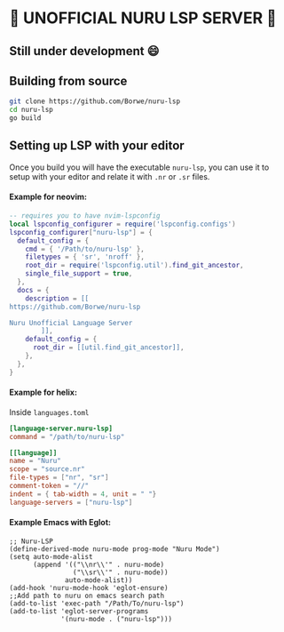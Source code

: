# :construction: UNOFFICIAL NURU LSP SERVER :construction:

## Still under development :smile:



## Building from source

```sh
git clone https://github.com/Borwe/nuru-lsp
cd nuru-lsp
go build
```

## Setting up LSP with your editor

Once you build you will have the executable `nuru-lsp`, you can use it to setup with your editor and relate it with `.nr` or `.sr` files.

#### Example for neovim:

```lua
-- requires you to have nvim-lspconfig
local lspconfig_configurer = require('lspconfig.configs')
lspconfig_configurer["nuru-lsp"] = {
  default_config = {
    cmd = { '/Path/to/nuru-lsp' },
    filetypes = { 'sr', 'nroff' },
    root_dir = require('lspconfig.util').find_git_ancestor,
    single_file_support = true,
  },
  docs = {
    description = [[
https://github.com/Borwe/nuru-lsp

Nuru Unofficial Language Server
        ]],
    default_config = {
      root_dir = [[util.find_git_ancestor]],
    },
  },
}
```

#### Example for helix:

Inside `languages.toml`

```toml
[language-server.nuru-lsp]
command = "/path/to/nuru-lsp"

[[language]]
name = "Nuru"
scope = "source.nr"
file-types = ["nr", "sr"]
comment-token = "//"
indent = { tab-width = 4, unit = " "}
language-servers = ["nuru-lsp"]
```

#### Example Emacs with Eglot:

```elisp
;; Nuru-LSP
(define-derived-mode nuru-mode prog-mode "Nuru Mode")
(setq auto-mode-alist
	  (append '(("\\nr\\'" . nuru-mode)
				("\\sr\\'" . nuru-mode))
			  auto-mode-alist))
(add-hook 'nuru-mode-hook 'eglot-ensure)
;;Add path to nuru on emacs search path
(add-to-list 'exec-path "/Path/To/nuru-lsp")
(add-to-list 'eglot-server-programs
			 '(nuru-mode . ("nuru-lsp")))
```

